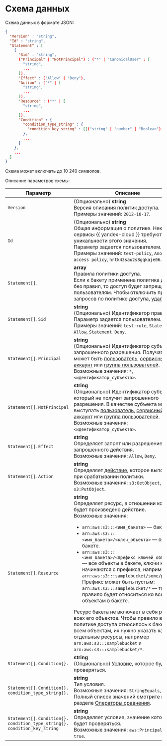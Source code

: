 # Схема данных

Схема данных в формате JSON:

```json
{
  "Version" : "string",
  "Id" : "string",
  "Statement" : [
    {
      "Sid" : "string",
      ("Principal" | "NotPrincipal") : ("*" | "CanonicalUser" : [
        "string",
        ...
      ]),
      "Effect" : ("Allow" | "Deny"),
      "Action" : ("*" | [
        "string",
        ...
      ]),
      "Resource" : ("*" | [
        "string",
        ...
      ]),
      "Condition" : {
        "condition_type_string" : {
          "condition_key_string" : [[("string" | "number" | "Boolean"),...]...]
        },
        ...
      }  
    },
    ...
  ]
}
```

Схема может включать до 10 240 символов.

Описание параметров схемы:

Параметр | Описание
----- | -----
`Version` | (Опционально) **string**<br/>Версия описания политик доступа.<br/>Примеры значений: `2012-10-17`.
`Id` | (Опционально) **string**<br/>Общая информация о политике. Некоторые сервисы {{ yandex-cloud }} требуют уникальности этого значения.<br/>Параметр задается пользователем.<br/>Примеры значений: `test-policy`, `Anonymous access policy`, `hrtk43sau2s8gqkaje06`.
`Statement[].` | **array**<br/>Правила политики доступа.<br/>Если к бакету применена политика доступа без правил, то доступ будет запрещен всем пользователям. Чтобы отключить проверки запросов по политике доступа, [удалите](delete.md) ее.
`Statement[].Sid` | **string**<br/>(Опционально) Идентификатор правила.<br/>Параметр задается пользователем.<br/>Примеры значений: `test-rule`, `Statement Allow`, `Statement Deny`.
`Statement[].Principal` | **string**<br/>(Опционально) Идентификатор субъекта запрошенного разрешения. Получателем может быть [пользователь](../../../../iam/operations/users/get.md), [сервисный аккаунт](../../../../iam/operations/sa/get-id.md) или [группа пользователей](../../../../organization/operations/manage-groups.md).<br/>Возможные значения: `*`, `<идентификатор_субъекта>`.
`Statement[].NotPrincipal` | **string**<br/>(Опционально) Идентификатор субъекта, который не получит запрошенного разрешения. В качестве субъекта может выступать [пользователь](../../../../iam/operations/users/get.md), [сервисный аккаунт](../../../../iam/operations/sa/get-id.md) или [группа пользователей](../../../../organization/operations/manage-groups.md).<br/>Возможные значения: `<идентификатор_субъекта>`.
`Statement[].Effect` | **string**<br/>Определяет запрет или разрешение запрошенного действия.<br/>Возможные значения: `Allow`, `Deny`.
`Statement[].Action` | **string**<br/>Определяет [действие](actions.md), которое выполнится при срабатывании политики.<br/>Возможные значения: `s3:GetObject`, `s3:PutObject`.
`Statement[].Resource` | **string**<br/>Определяет ресурс, в отношении которого будет произведено действие.<br/>Возможные значения: <ul><li>`arn:aws:s3:::<имя_бакета>` — бакет.</li><li>`arn:aws:s3:::<имя_бакета>/<ключ_объекта>` — объект в бакете.</li><li>`arn:aws:s3:::<имя_бакета>/<префикс_ключей_объектов>*` — все объекты в бакете, ключи которых начинаются с префикса, например `arn:aws:s3:::samplebucket/some/path/*`. Префикс может быть пустым: `arn:aws:s3:::samplebucket/*` — тогда правило будет относиться ко всем объектам в бакете.</li></ul> Ресурс бакета не включает в себя ресурсы всех его объектов. Чтобы правило в политике доступа относилось к бакету и всем объектам, их нужно указать как отдельные ресурсы, например `arn:aws:s3:::samplebucket` и `arn:aws:s3:::samplebucket/*`.
`Statement[].Condition{}.` | **string**<br/>(Опционально) [Условие](conditions.md), которое будет проверяться.
`Statement[].Condition{}.`<br/>`condition_type_string{}.` | **string**<br/>Тип условия.<br/>Возможные значения: `StringEquals`, `Bool`. Полный список значений смотрите в разделе [Операторы сравнения](conditions.md#condition-operators).
`Statement[].Condition{}.`<br/>`condition_type_string{}.`<br/>`condition_key_string` | **string**<br/>Определяет условие, значение которого будет проверяться.<br/>Возможные значения: `aws:PrincipalType`, `true`.
